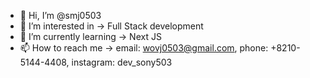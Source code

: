 - 👋 Hi, I’m @smj0503
- 👀 I’m interested in -> Full Stack development
- 🌱 I’m currently learning -> Next JS
- 📫 How to reach me -> email: wovj0503@gmail.com, phone: +8210-5144-4408, instagram: dev_sony503

<!---
smj0503/smj0503 is a ✨ special ✨ repository because its `README.md` (this file) appears on your GitHub profile.
You can click the Preview link to take a look at your changes.
--->
